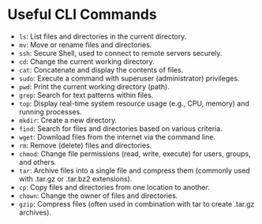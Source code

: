 # Useful CLI Commands

- `ls`: List files and directories in the current directory.
- `mv`: Move or rename files and directories.
- `ssh`: Secure Shell, used to connect to remote servers securely.
- `cd`: Change the current working directory.
- `cat`: Concatenate and display the contents of files.
- `sudo`: Execute a command with superuser (administrator) privileges.
- `pwd`: Print the current working directory (path).
- `grep`: Search for text patterns within files.
- `top`: Display real-time system resource usage (e.g., CPU, memory) and running processes.
- `mkdir`: Create a new directory.
- `find`: Search for files and directories based on various criteria.
- `wget`: Download files from the internet via the command line.
- `rm`: Remove (delete) files and directories.
- `chmod`: Change file permissions (read, write, execute) for users, groups, and others.
- `tar`: Archive files into a single file and compress them (commonly used with .tar.gz or .tar.bz2 extensions).
- `cp`: Copy files and directories from one location to another.
- `chown`: Change the owner of files and directories.
- `gzip`: Compress files (often used in combination with tar to create .tar.gz archives).